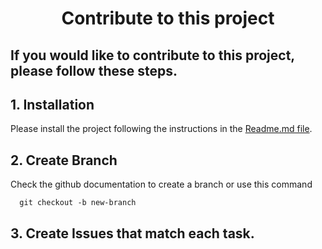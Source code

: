 <h1 align="center">
  Contribute to this project
</h1>

## If you would like to contribute to this project, please follow these steps.

## 1. Installation
Please install the project following the instructions in the [Readme.md file](https://github.com/weezycode/projet8-TodoList/edit/master/readme.md).

## 2. Create Branch
Check the github documentation to create a branch or use this command

      git checkout -b new-branch
  
## 3. Create Issues that match each task.
